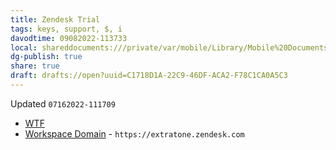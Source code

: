 ```yaml
---
title: Zendesk Trial
tags: keys, support, $, i
davodtime: 09082022-113733
local: shareddocuments:///private/var/mobile/Library/Mobile%20Documents/iCloud~md~obsidian/Documents/OBSHIDDIAN/drafts/C1718D1A-22C9-46DF-ACA2-F78C1CA0A5C3.md
dg-publish: true
share: true
draft: drafts://open?uuid=C1718D1A-22C9-46DF-ACA2-F78C1CA0A5C3
---
```

Updated `07162022-111709`

- [WTF](https://davidblue.wtf/drafts/C1718D1A-22C9-46DF-ACA2-F78C1CA0A5C3.html)
- [Workspace Domain](https://extratone.zendesk.com) - `https://extratone.zendesk.com`